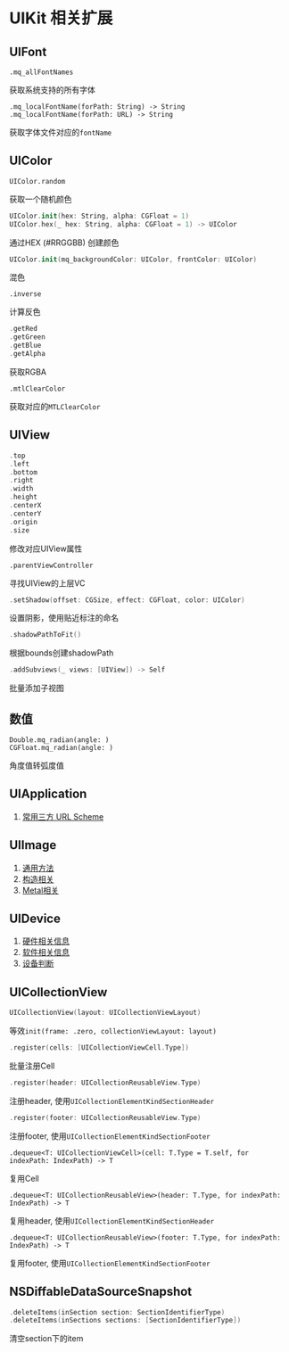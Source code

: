 # UIKit 相关扩展

## UIFont

```
.mq_allFontNames
```

获取系统支持的所有字体

```
.mq_localFontName(forPath: String) -> String
.mq_localFontName(forPath: URL) -> String
```

获取字体文件对应的`fontName`

## UIColor

```
UIColor.random
```

获取一个随机颜色

```swift
UIColor.init(hex: String, alpha: CGFloat = 1)
UIColor.hex(_ hex: String, alpha: CGFloat = 1) -> UIColor
```

通过HEX (\#RRGGBB) 创建颜色

```swift
UIColor.init(mq_backgroundColor: UIColor, frontColor: UIColor)
```

混色

```
.inverse
```

计算反色

```swift
.getRed
.getGreen
.getBlue
.getAlpha
```

获取RGBA

```
.mtlClearColor
```

获取对应的`MTLClearColor`

## UIView

```swift
.top
.left
.bottom
.right
.width
.height
.centerX
.centerY
.origin
.size
```

修改对应UIView属性



```
.parentViewController
```

寻找UIView的上层VC



```swift
.setShadow(offset: CGSize, effect: CGFloat, color: UIColor)
```

设置阴影，使用贴近标注的命名




```swift
.shadowPathToFit()
```

根据bounds创建shadowPath



```swift
.addSubviews(_ views: [UIView]) -> Self
```

批量添加子视图



## 数值

```
Double.mq_radian(angle: )
CGFloat.mq_radian(angle: )
```

角度值转弧度值

## UIApplication

1. [常用三方 URL Scheme](./UIApplication/UIApplication+MQThird.md)


## UIImage

1. [通用方法](UIImage/UIImage+MQ.md)
2. [构造相关](./UIImage/UIImage+Creator.md)
3. [Metal相关](UIImage/UIImage+MQMetal.md)

## UIDevice

1. [硬件相关信息](./UIDevice/UIDevice+MQHardware.md)
2. [软件相关信息](./UIDevice/UIDevice+MQSoftware.md)
3. [设备判断](./UIDevice/设备判断.md)

## UICollectionView

```swift
UICollectionView(layout: UICollectionViewLayout)
```

等效`init(frame: .zero, collectionViewLayout: layout)`



```swift
.register(cells: [UICollectionViewCell.Type])
```

批量注册Cell



```swift
.register(header: UICollectionReusableView.Type)
```

注册header, 使用`UICollectionElementKindSectionHeader`



```swift
.register(footer: UICollectionReusableView.Type)
```

注册footer, 使用`UICollectionElementKindSectionFooter`



```
.dequeue<T: UICollectionViewCell>(cell: T.Type = T.self, for indexPath: IndexPath) -> T
```

复用Cell



```
.dequeue<T: UICollectionReusableView>(header: T.Type, for indexPath: IndexPath) -> T
```

复用header, 使用`UICollectionElementKindSectionHeader`



```
.dequeue<T: UICollectionReusableView>(footer: T.Type, for indexPath: IndexPath) -> T
```

复用footer, 使用`UICollectionElementKindSectionFooter`



## NSDiffableDataSourceSnapshot

```swift
.deleteItems(inSection section: SectionIdentifierType)
.deleteItems(inSections sections: [SectionIdentifierType])
```

清空section下的item
